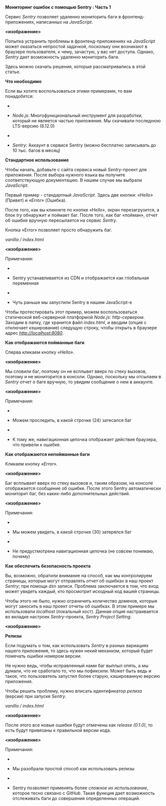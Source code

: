 **Мониторинг ошибок с помощью Sentry : Часть 1**


 

Сервис *Sentry* позволяет удаленно мониторить баги в фронтенд-приложениях, написанных на *JavaScript*.


 

**<****изображение****>**


 

Попытка устранить проблемы в фронтенд-приложениях на *JavaScript* может оказаться непростой задачкой, поскольку они возникают в браузере пользователя, к чему, зачастую, у вас нет доступа. Однако, *Sentry* дает возможность удаленно мониторить баги.

Здесь можно скачать решения, которые рассматривались в этой статье.


 

**Что необходимо**


 

Если вы хотите воспользоваться этими примерами, то вам понадобятся:

- 
- *Node.js*: Многофункциональный инструмент для разработки, который не является частью приложения. Мы скачивали последнюю LTS-версию (8.12.0)

- 
- *Sentry*: Аккаунт в сервисе Sentry (можно бесплатно записывать до 10 тыс. багов в месяц)

**Стандартное использование**


 

Чтобы начать, добавьте с сайта сервиса новый *Sentry*-проект для приложения. После выбора нужного языка вы получите соответствующую документацию. В нашем случае мы выбрали *JavaScript*.

Первый пример - стандартный *JavaScript*. Здесь две кнопки: *«Hello»* (Привет) и *«Error»* (Ошибка).

После того, как вы кликнете по кнопке *«Hello»*, экран перезагрузится, а блок *try* обнаружит и поймает баг. После того, как баг «пойман», отчет об ошибке вручную пересылается на сервис *Sentry*.

Кнопка «Error» позволяет просто обнаружить баг.


 

*vanilla / index.html*

**<****изображение****>**


 

Примечания:


 

- 
- Sentry устанавливается из CDN и отображается как глобальная переменная

- 
- Чуть раньше мы запустили Sentry в нашем JavaScript-е

Чтобы протестировать этот пример, можем воспользоваться статической веб-серверной платформой *Node.js*: *http-сервером*. Заходим в папку, где хранится файл *index.html*, и вводим (опция с отключает кэширование) следущую строку, чтобы открыть в браузере адрес [*http://localhost:8080*](http://localhost:8080/).


 

**Как отображаются пойманные баги**


 

Сперва кликаем кнопку *«Hello»*.

**<****изображение****>**


 

Мы словили баг, поэтому он не всплывет вверх по стеку вызовов, поэтому и не мониторится в консоли.  Однако, поскольку мы отсылаем в *Sentry* отчет о баге вручную, то увидим сообщение о нем в аккаунте.


 

**<****изображение****>**


 

Примечания:


 

- 
- Можем проследить, в какой строчке (24) затесался баг

- 
- К тому же, навигационная цепочка отображает действия браузера, что привели к ошибке.

**Как отображаются непойманные баги**


 

Кликаем кнопку *«Error».*

**<****изображение****>**


 

Баг всплывает вверх по стеку вызовов и, таким образом, на консоле отображается сообщение об ошибке.  После этого Sentry автоматически мониторит баг, без каких-либо дополнительных действий.


 

**<****изображение****>**


 

Примечания:


 

- 
- Мы можем увидеть, в какой строчке (30) затерялся баг

- 
- Не предустмотрена навигационная цепочка (не совсем понимаю, почему)


 

**Как обеспечить безопасность проекта**


 

Вы, возможно, обратили внимание на способ, как мы контролируем страницы, которые могут отправлять отчет об ошибках в наш проект *Sentry*; при помощи *dsn* записи. Проблема заключается в том, что вход может увидеть каждый, кто просмотрит исходный код вашей страницы.

Чтобы этого не было, нужно ограничить количество доменов, которые могут заносить в наш проект отчеты об ошибках. В этом примере мы использовали *localhost* (локальный хост). Данная опция настраивается во вкладке настроек *Sentry*-проекта, *Sentry Project Setting*.


 

**<****изображение****>**


 

**Релизы**


 

Если подумать о том, как использовать *Sentry* в разных вариациях нашего приложения, то здесь нужен некий механизм, который будет помечать ошибки номером версии.

Не нужно ведь, чтобы исправленный нами баг выплыл опять, а мы думали, что не сработало то, что мы пофиксили. Может быть ведь и такое, что пользователь запустил более старую, кэшированную версию приложения.

Чтобы решить проблему, нужно вписать идентификатор *релиза* (версии) при запуске *Sentry*.


 

*vanilla / index.html*

**<****изображение****>**


 

После этого все новые ошибки будут отмечены как *release (0.1.0)*, то есть будут привязаны к правильной версии кода.


 

**<****изображение****>**


 

Примечания:


 

- 
- Мы разобрали простой способ как использовать релизы

- 
- Sentry позволяет применять более *сложное* их *использование*, которое тесно связано с *GitHub*. Такая функция дает возможность отслеживать баги до совершения определенных операций.

